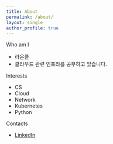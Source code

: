 ```yaml
---
title: About
permalink: /about/
layout: single
author_profile: true
---
```

Who am I
* 라온클
* 클라우드 관련 인프라를 공부하고 있습니다.

Interests
* CS
* Cloud
* Network
* Kubernetes
* Python

Contacts
* [LinkedIn](https://www.linkedin.com/in/soojinlee-oncloud/, "LinkedIn link")
